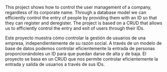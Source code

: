 This project shows how to control the user management of a company, regardless of its corporate name. Through a database model we can efficiently control the entry of people by providing them with an ID so that they can register and deregister. 
The project is based on a CRUD that allows us to efficiently control the entry and exit of users through their IDs.

Este proyecto muestra cómo controlar la gestión de usuarios de una empresa, independientemente de su razón social. A través de un modelo de base de datos podemos controlar eficientemente la entrada de personas proporcionándoles un ID para que puedan darse de alta y de baja. 
El proyecto se basa en un CRUD que nos permite controlar eficientemente la entrada y salida de usuarios a través de sus IDs.
